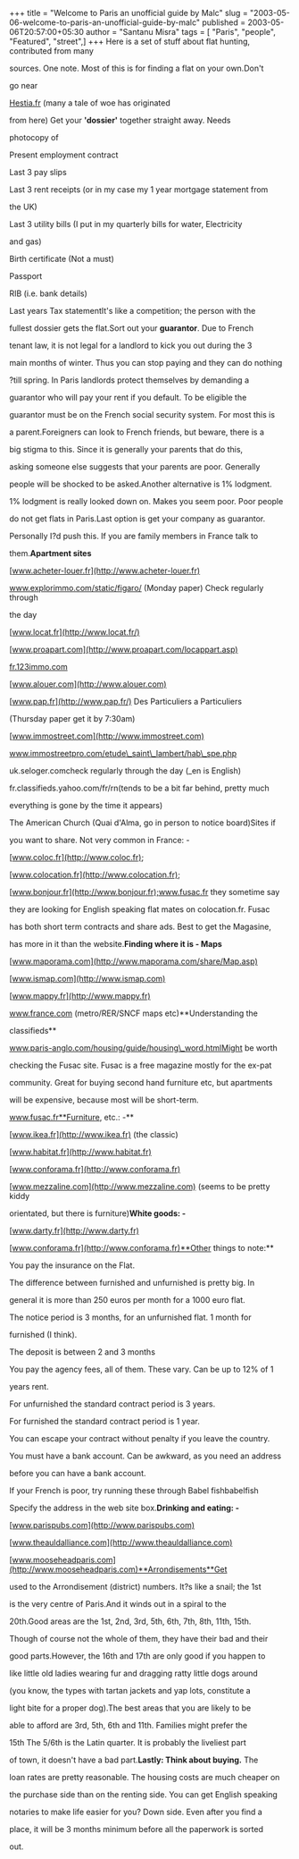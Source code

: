 +++
title = "Welcome to Paris an unofficial guide by Malc"
slug = "2003-05-06-welcome-to-paris-an-unofficial-guide-by-malc"
published = 2003-05-06T20:57:00+05:30
author = "Santanu Misra"
tags = [ "Paris", "people", "Featured", "street",]
+++
Here is a set of stuff about flat hunting, contributed from many

sources. One note. Most of this is for finding a flat on your own.Don't

go near



[Hestia.fr](http://www.Hestia.fr) (many a tale of woe has originated

from here) Get your **'dossier'** together straight away. Needs

photocopy of



Present employment contract



Last 3 pay slips



Last 3 rent receipts (or in my case my 1 year mortgage statement from

the UK)



Last 3 utility bills (I put in my quarterly bills for water, Electricity

and gas)



Birth certificate (Not a must)



Passport



RIB (i.e. bank details)



Last years Tax statementIt's like a competition; the person with the

fullest dossier gets the flat.Sort out your **guarantor**. Due to French

tenant law, it is not legal for a landlord to kick you out during the 3

main months of winter. Thus you can stop paying and they can do nothing

?till spring. In Paris landlords protect themselves by demanding a

guarantor who will pay your rent if you default. To be eligible the

guarantor must be on the French social security system. For most this is

a parent.Foreigners can look to French friends, but beware, there is a

big stigma to this. Since it is generally your parents that do this,

asking someone else suggests that your parents are poor. Generally

people will be shocked to be asked.Another alternative is 1% lodgment.

1% lodgment is really looked down on. Makes you seem poor. Poor people

do not get flats in Paris.Last option is get your company as guarantor.

Personally I?d push this. If you are family members in France talk to

them.**Apartment sites**



[www.acheter-louer.fr](http://www.acheter-louer.fr)



www.explorimmo.com/static/figaro/ (Monday paper) Check regularly through

the day



[www.locat.fr](http://www.locat.fr/)



[www.proapart.com](http://www.proapart.com/locappart.asp)



[fr.123immo.com](http://fr.123immo.com/)



[www.alouer.com](http://www.alouer.com)



[www.pap.fr](http://www.pap.fr/) Des Particuliers a Particuliers

(Thursday paper get it by 7:30am)



[www.immostreet.com](http://www.immostreet.com)



www.immostreetpro.com/etude\_saint\_lambert/hab\_spe.php



uk.seloger.comcheck regularly through the day (\_en is English)



fr.classifieds.yahoo.com/fr/rn(tends to be a bit far behind, pretty much

everything is gone by the time it appears)



The American Church (Quai d'Alma, go in person to notice board)Sites if

you want to share. Not very common in France: -



[www.coloc.fr](http://www.coloc.fr);

[www.colocation.fr](http://www.colocation.fr);

[www.bonjour.fr](http://www.bonjour.fr);www.fusac.fr they sometime say

they are looking for English speaking flat mates on colocation.fr. Fusac

has both short term contracts and share ads. Best to get the Magasine,

has more in it than the website.**Finding where it is - Maps**



[www.maporama.com](http://www.maporama.com/share/Map.asp)



[www.ismap.com](http://www.ismap.com)



[www.mappy.fr](http://www.mappy.fr)



www.france.com (metro/RER/SNCF maps etc)**Understanding the

classifieds**



www.paris-anglo.com/housing/guide/housing\_word.htmlMight be worth

checking the Fusac site. Fusac is a free magazine mostly for the ex-pat

community. Great for buying second hand furniture etc, but apartments

will be expensive, because most will be short-term.



www.fusac.fr**Furniture, etc.: -**



[www.ikea.fr](http://www.ikea.fr) (the classic)



[www.habitat.fr](http://www.habitat.fr)



[www.conforama.fr](http://www.conforama.fr)



[www.mezzaline.com](http://www.mezzaline.com) (seems to be pretty kiddy

orientated, but there is furniture)**White goods: -**



[www.darty.fr](http://www.darty.fr)



[www.conforama.fr](http://www.conforama.fr)**Other things to note:**



You pay the insurance on the Flat.



The difference between furnished and unfurnished is pretty big. In

general it is more than 250 euros per month for a 1000 euro flat.



The notice period is 3 months, for an unfurnished flat. 1 month for

furnished (I think).



The deposit is between 2 and 3 months



You pay the agency fees, all of them. These vary. Can be up to 12% of 1

years rent.



For unfurnished the standard contract period is 3 years.



For furnished the standard contract period is 1 year.



You can escape your contract without penalty if you leave the country.



You must have a bank account. Can be awkward, as you need an address

before you can have a bank account.



If your French is poor, try running these through Babel fishbabelfish

Specify the address in the web site box.**Drinking and eating: -**



[www.parispubs.com](http://www.parispubs.com)



[www.theauldalliance.com](http://www.theauldalliance.com)



[www.mooseheadparis.com](http://www.mooseheadparis.com)**Arrondisements**Get

used to the Arrondisement (district) numbers. It?s like a snail; the 1st

is the very centre of Paris.And it winds out in a spiral to the

20th.Good areas are the 1st, 2nd, 3rd, 5th, 6th, 7th, 8th, 11th, 15th.

Though of course not the whole of them, they have their bad and their

good parts.However, the 16th and 17th are only good if you happen to

like little old ladies wearing fur and dragging ratty little dogs around

(you know, the types with tartan jackets and yap lots, constitute a

light bite for a proper dog).The best areas that you are likely to be

able to afford are 3rd, 5th, 6th and 11th. Families might prefer the

15th The 5/6th is the Latin quarter. It is probably the liveliest part

of town, it doesn't have a bad part.**Lastly: Think about buying.** The

loan rates are pretty reasonable. The housing costs are much cheaper on

the purchase side than on the renting side. You can get English speaking

notaries to make life easier for you? Down side. Even after you find a

place, it will be 3 months minimum before all the paperwork is sorted

out.
